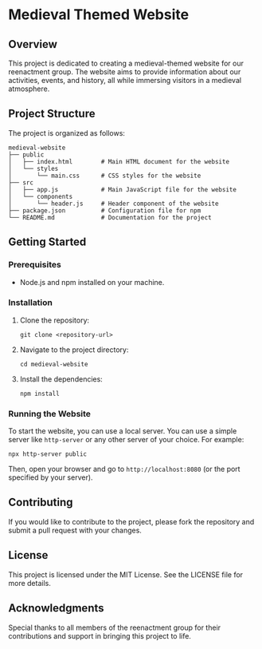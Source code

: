 # Medieval Themed Website

## Overview
This project is dedicated to creating a medieval-themed website for our reenactment group. The website aims to provide information about our activities, events, and history, all while immersing visitors in a medieval atmosphere.

## Project Structure
The project is organized as follows:

```
medieval-website
├── public
│   ├── index.html        # Main HTML document for the website
│   └── styles
│       └── main.css      # CSS styles for the website
├── src
│   ├── app.js            # Main JavaScript file for the website
│   └── components
│       └── header.js     # Header component of the website
├── package.json          # Configuration file for npm
└── README.md             # Documentation for the project
```

## Getting Started

### Prerequisites
- Node.js and npm installed on your machine.

### Installation
1. Clone the repository:
   ```
   git clone <repository-url>
   ```
2. Navigate to the project directory:
   ```
   cd medieval-website
   ```
3. Install the dependencies:
   ```
   npm install
   ```

### Running the Website
To start the website, you can use a local server. You can use a simple server like `http-server` or any other server of your choice. For example:
```
npx http-server public
```
Then, open your browser and go to `http://localhost:8080` (or the port specified by your server).

## Contributing
If you would like to contribute to the project, please fork the repository and submit a pull request with your changes.

## License
This project is licensed under the MIT License. See the LICENSE file for more details.

## Acknowledgments
Special thanks to all members of the reenactment group for their contributions and support in bringing this project to life.